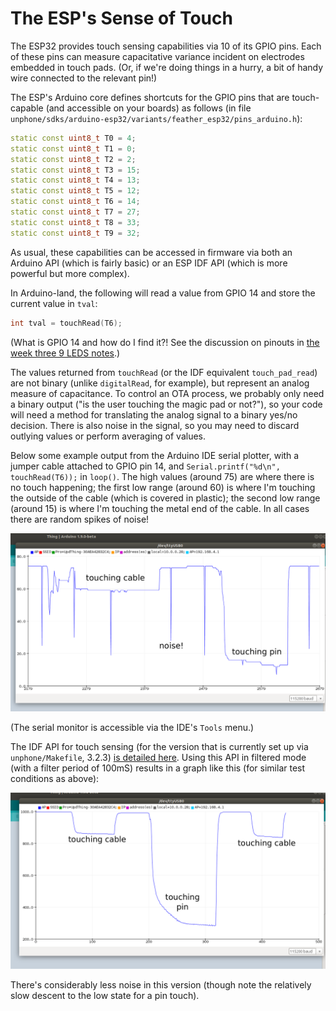 The ESP's Sense of Touch
===

The ESP32 provides touch sensing capabilities via 10 of its GPIO pins. Each of
these pins can measure capacitative variance incident on electrodes embedded
in touch pads. (Or, if we're doing things in a hurry, a bit of handy wire
connected to the relevant pin!) 

The ESP's Arduino core defines shortcuts for the GPIO pins that are
touch-capable (and accessible on your boards) as follows (in file
`unphone/sdks/arduino-esp32/variants/feather_esp32/pins_arduino.h`):

```cpp
static const uint8_t T0 = 4;
static const uint8_t T1 = 0;
static const uint8_t T2 = 2;
static const uint8_t T3 = 15;
static const uint8_t T4 = 13;
static const uint8_t T5 = 12;
static const uint8_t T6 = 14;
static const uint8_t T7 = 27;
static const uint8_t T8 = 33;
static const uint8_t T9 = 32;
```

As usual, these capabilities can be accessed in firmware via both an Arduino
API (which is fairly basic) or an ESP IDF API (which is more powerful but more
complex).

In Arduino-land, the following will read a value from GPIO 14 and store the
current value in `tval`:

```cpp
int tval = touchRead(T6);
```

(What is GPIO 14 and how do I find it?! See the discussion on pinouts in [the
week three 9 LEDS notes](../Week03/9leds.mkd).)

The values returned from `touchRead` (or the IDF equivalent `touch_pad_read`)
are not binary (unlike `digitalRead`, for example), but represent an analog
measure of capacitance. To control an OTA process, we probably only need a
binary output ("is the user touching the magic pad or not?"), so your code
will need a method for translating the analog signal to a binary yes/no
decision. There is also noise in the signal, so you may need to discard
outlying values or perform averaging of values.

Below some example output from the Arduino IDE serial plotter, with a jumper
cable attached to GPIO pin 14, and `Serial.printf("%d\n", touchRead(T6));` in
`loop()`. The high values (around 75) are where there is no touch happening;
the first low range (around 60) is where I'm touching the outside of the cable
(which is covered in plastic); the second low range (around 15) is where I'm
touching the metal end of the cable. In all cases there are random spikes of
noise!

![Serial monitor touch](serial-monitor-touch.png)

(The serial monitor is accessible via the IDE's `Tools` menu.)

The IDF API for touch sensing (for the version that is currently set up via
`unphone/Makefile`, 3.2.3) [is detailed
here](https://docs.espressif.com/projects/esp-idf/en/v3.2.3/api-reference/peripherals/touch_pad.html).
Using this API in filtered mode (with a filter period of 100mS) results in a
graph like this (for similar test conditions as above):

![Serial monitor touch, IDF API](serial-monitor-touch-idf.png)

There's considerably less noise in this version (though note the relatively
slow descent to the low state for a pin touch).
